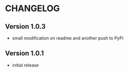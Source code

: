 # CHANGELOG

## Version 1.0.3
- small modification on readme and another push to PyPi
## Version 1.0.1
- initial release
